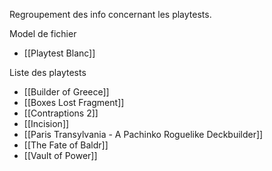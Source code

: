 Regroupement des info concernant les playtests.

Model de fichier
- [[Playtest Blanc]]


Liste des playtests
- [[Builder of Greece]]
- [[Boxes Lost Fragment]]
- [[Contraptions 2]]
- [[Incision]]
- [[Paris Transylvania - A Pachinko Roguelike Deckbuilder]]
- [[The Fate of Baldr]]
- [[Vault of Power]]
